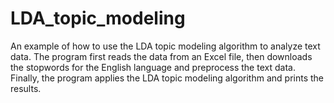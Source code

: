 # LDA_topic_modeling
An example of how to use the LDA topic modeling algorithm to analyze text data. The program first reads the data from an Excel file, then downloads the stopwords for the English language and preprocess the text data. Finally, the program applies the LDA topic modeling algorithm and prints the results. 
